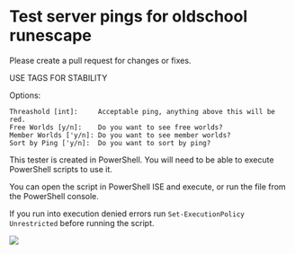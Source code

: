 # Test server pings for oldschool runescape
Please create a pull request for changes or fixes.

USE TAGS FOR STABILITY


Options:

	Threashold [int]:     Acceptable ping, anything above this will be red.
  	Free Worlds [y/n]:    Do you want to see free worlds?
  	Member Worlds ['y/n]: Do you want to see member worlds?
  	Sort by Ping ['y/n]:  Do you want to sort by ping?



This tester is created in PowerShell. You will need to be able to execute PowerShell scripts to use it.

You can open the script in PowerShell ISE and execute, or run the file from the PowerShell console.

If you run into execution denied errors run `Set-ExecutionPolicy Unrestricted` before running the script.

<img src="https://edi.mange.biz/2007scapeTester.gif"/>